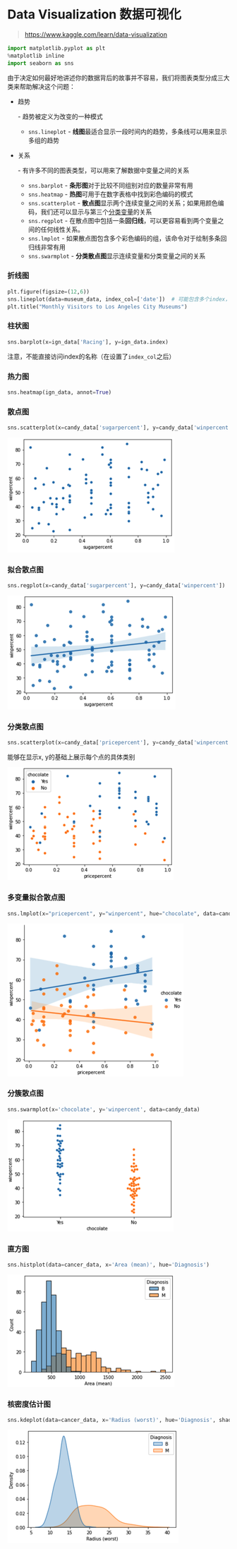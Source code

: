 # Data Visualization 数据可视化

> https://www.kaggle.com/learn/data-visualization

```Python
import matplotlib.pyplot as plt
%matplotlib inline
import seaborn as sns
```

由于决定如何最好地讲述你的数据背后的故事并不容易，我们将图表类型分成三大类来帮助解决这个问题：

- 趋势

  \- 趋势被定义为改变的一种模式

  - `sns.lineplot` - **线图**最适合显示一段时间内的趋势，多条线可以用来显示多组的趋势

- 关系

  \- 有许多不同的图表类型，可以用来了解数据中变量之间的关系

  - `sns.barplot` - **条形图**对于比较不同组别对应的数量非常有用
  - `sns.heatmap` - **热图**可用于在数字表格中找到彩色编码的模式
  - `sns.scatterplot` - **散点图**显示两个连续变量之间的关系；如果用颜色编码，我们还可以显示与第三个[分类变量](https://en.wikipedia.org/wiki/Categorical_variable )的关系
  - `sns.regplot` - 在散点图中包括一条**回归线**，可以更容易看到两个变量之间的任何线性关系。
  - `sns.lmplot` - 如果散点图包含多个彩色编码的组，该命令对于绘制多条回归线非常有用
  - `sns.swarmplot` - **分类散点图**显示连续变量和分类变量之间的关系

### 折线图

```Python
plt.figure(figsize=(12,6))
sns.lineplot(data=museum_data, index_col=['date'])  # 可能包含多个index，因此是数组形式
plt.title("Monthly Visitors to Los Angeles City Museums")
```

### 柱状图

```Python
sns.barplot(x=ign_data['Racing'], y=ign_data.index)
```

注意，不能直接访问index的名称（在设置了`index_col`之后）

### 热力图

```Python
sns.heatmap(ign_data, annot=True)
```

### 散点图

```Python
sns.scatterplot(x=candy_data['sugarpercent'], y=candy_data['winpercent'])
```

<img src="assets/image-20221030112320198.png" alt="image-20221030112320198" style="zoom:50%;" />

### 拟合散点图

```Python
sns.regplot(x=candy_data['sugarpercent'], y=candy_data['winpercent'])
```

<img src="assets/image-20221030112424356.png" alt="image-20221030112424356" style="zoom:50%;" />

### 分类散点图

```Python
sns.scatterplot(x=candy_data['pricepercent'], y=candy_data['winpercent'], 							hue=candy_data['chocolate'])
```

能够在显示x, y的基础上展示每个点的具体类别

<img src="assets/image-20221030112529812.png" alt="image-20221030112529812" style="zoom:50%;" />

### 多变量拟合散点图

```Python
sns.lmplot(x="pricepercent", y="winpercent", hue="chocolate", data=candy_data)
```

<img src="assets/image-20221030112613809.png" alt="image-20221030112613809" style="zoom:50%;" />

### 分簇散点图

```Python
sns.swarmplot(x='chocolate', y='winpercent', data=candy_data)
```

<img src="assets/image-20221030112656485.png" alt="image-20221030112656485" style="zoom:50%;" />

### 直方图

```Python
sns.histplot(data=cancer_data, x='Area (mean)', hue='Diagnosis')
```

<img src="assets/image-20221031184609719.png" alt="image-20221031184609719" style="zoom:50%;" />

### 核密度估计图

```Python
sns.kdeplot(data=cancer_data, x='Radius (worst)', hue='Diagnosis', shade=True)
```

<img src="assets/image-20221031185133130.png" alt="image-20221031185133130" style="zoom:50%;" />

